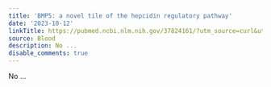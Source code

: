 ```yaml
---
title: 'BMP5: a novel tile of the hepcidin regulatory pathway'
date: '2023-10-12'
linkTitle: https://pubmed.ncbi.nlm.nih.gov/37824161/?utm_source=curl&utm_medium=rss&utm_campaign=journals&utm_content=7603509&fc=None&ff=20231012180716&v=2.17.9.post6+86293ac
source: Blood
description: No ...
disable_comments: true
---
```

No ...